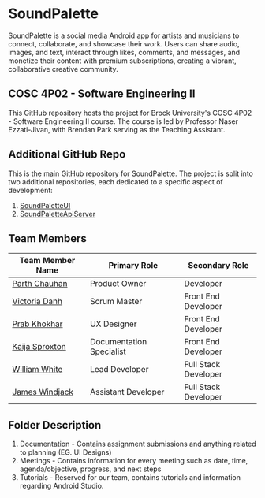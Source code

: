 # SoundPalette
SoundPalette is a social media Android app for artists and musicians to connect, collaborate, and showcase their work. Users can share audio, images, and text, interact through likes, comments, and messages, and monetize their content with premium subscriptions, creating a vibrant, collaborative creative community.

## COSC 4P02 - Software Engineering II

This GitHub repository hosts the project for Brock University's COSC 4P02 - Software Engineering II course. The course is led by Professor Naser Ezzati-Jivan, with Brendan Park serving as the Teaching Assistant.

## Additional GitHub Repo
This is the main GitHub repository for SoundPalette. The project is split into two additional repositories, each dedicated to a specific aspect of development:
1. [SoundPaletteUI](https://github.com/WilliamSEWhite/SoundPaletteUI)
2. [SoundPaletteApiServer](https://github.com/WilliamSEWhite/SoundPaletteApiServer)

## Team Members
| Team Member Name                          | Primary Role             | Secondary Role       |
|-------------------------------------------|--------------------------|----------------------|
| [Parth Chauhan](mailto:pc19kt@brocku.ca)  | Product Owner            | Developer            |
| [Victoria Danh](mailto:vd19qe@brocku.ca)  | Scrum Master             | Front End Developer  |
| [Prab Khokhar](mailto:pk21le@brocku.ca)   | UX Designer              | Front End Developer  |
| [Kaija Sproxton](mailto:ks21lk@brocku.ca) | Documentation Specialist | Front End Developer  |
| [William White](mailto:ww18fj@brocku.ca)  | Lead Developer           | Full Stack Developer |
| [James Windjack](mailto:jw17rm@brocku.ca) | Assistant Developer      | Full Stack Developer |

## Folder Description
1. Documentation - Contains assignment submissions and anything related to planning (EG. UI Designs)
2. Meetings - Contains information for every meeting such as date, time, agenda/objective, progress, and next steps
3. Tutorials - Reserved for our team, contains tutorials and information regarding Android Studio.

